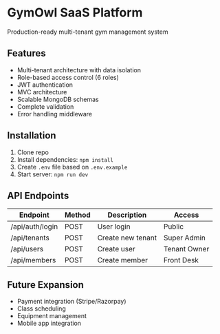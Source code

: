# GymOwl SaaS Platform

Production-ready multi-tenant gym management system

## Features
- Multi-tenant architecture with data isolation
- Role-based access control (6 roles)
- JWT authentication
- MVC architecture
- Scalable MongoDB schemas
- Complete validation
- Error handling middleware

## Installation
1. Clone repo
2. Install dependencies: `npm install`
3. Create `.env` file based on `.env.example`
4. Start server: `npm run dev`

## API Endpoints
| Endpoint | Method | Description | Access |
|----------|--------|-------------|--------|
| /api/auth/login | POST | User login | Public |
| /api/tenants | POST | Create new tenant | Super Admin |
| /api/users | POST | Create user | Tenant Owner |
| /api/members | POST | Create member | Front Desk |

## Future Expansion
- Payment integration (Stripe/Razorpay)
- Class scheduling
- Equipment management
- Mobile app integration